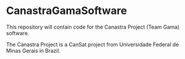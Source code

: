# CanastraGamaSoftware
This repository will contain code for the Canastra Project (Team Gama) software.

The Canastra Project is a CanSat project from Universidade Federal de Minas Gerais in Brazil.
